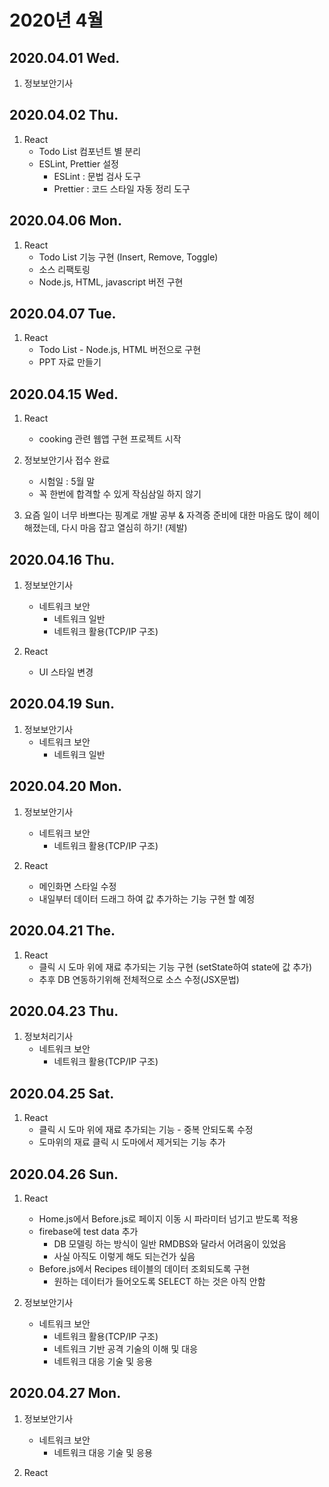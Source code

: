 # 2020년 4월

## 2020.04.01 Wed.

1. 정보보안기사

## 2020.04.02 Thu.

1. React
   - Todo List 컴포넌트 별 분리
   - ESLint, Prettier 설정
     - ESLint : 문법 검사 도구
     - Prettier : 코드 스타일 자동 정리 도구

## 2020.04.06 Mon.

1. React
   - Todo List 기능 구현 (Insert, Remove, Toggle)
   - 소스 리팩토링
   - Node.js, HTML, javascript 버전 구현

## 2020.04.07 Tue.

1. React
   - Todo List - Node.js, HTML 버전으로 구현
   - PPT 자료 만들기

## 2020.04.15 Wed.

1. React

   - cooking 관련 웹앱 구현 프로젝트 시작

2. 정보보안기사 접수 완료

   - 시험일 : 5월 말
   - 꼭 한번에 합격할 수 있게 작심삼일 하지 않기

3. 요즘 일이 너무 바쁘다는 핑계로 개발 공부 & 자격증 준비에 대한 마음도 많이 헤이해졌는데, 다시 마음 잡고 열심히 하기! (제발)

## 2020.04.16 Thu.

1. 정보보안기사

   - 네트워크 보안
     - 네트워크 일반
     - 네트워크 활용(TCP/IP 구조)

2. React
   - UI 스타일 변경

## 2020.04.19 Sun.

1. 정보보안기사
   - 네트워크 보안
     - 네트워크 일반

## 2020.04.20 Mon.

1. 정보보안기사

   - 네트워크 보안
     - 네트워크 활용(TCP/IP 구조)

2. React
   - 메인화면 스타일 수정
   - 내일부터 데이터 드래그 하여 값 추가하는 기능 구현 할 예정

## 2020.04.21 The.

1. React
   - 클릭 시 도마 위에 재료 추가되는 기능 구현 (setState하여 state에 값 추가)
   - 추후 DB 연동하기위해 전체적으로 소스 수정(JSX문법)

## 2020.04.23 Thu.

1. 정보처리기사
   - 네트워크 보안
     - 네트워크 활용(TCP/IP 구조)

## 2020.04.25 Sat.

1. React
   - 클릭 시 도마 위에 재료 추가되는 기능 - 중복 안되도록 수정
   - 도마위의 재료 클릭 시 도마에서 제거되는 기능 추가

## 2020.04.26 Sun.

1. React

   - Home.js에서 Before.js로 페이지 이동 시 파라미터 넘기고 받도록 적용
   - firebase에 test data 추가
     - DB 모델링 하는 방식이 일반 RMDBS와 달라서 어려움이 있었음
     - 사실 아직도 이렇게 해도 되는건가 싶음
   - Before.js에서 Recipes 테이블의 데이터 조회되도록 구현
     - 원하는 데이터가 들어오도록 SELECT 하는 것은 아직 안함

2. 정보보안기사
   - 네트워크 보안
     - 네트워크 활용(TCP/IP 구조)
     - 네트워크 기반 공격 기술의 이해 및 대응
     - 네트워크 대응 기술 및 응용

## 2020.04.27 Mon.

1. 정보보안기사

   - 네트워크 보안
     - 네트워크 대응 기술 및 응용

2. React
